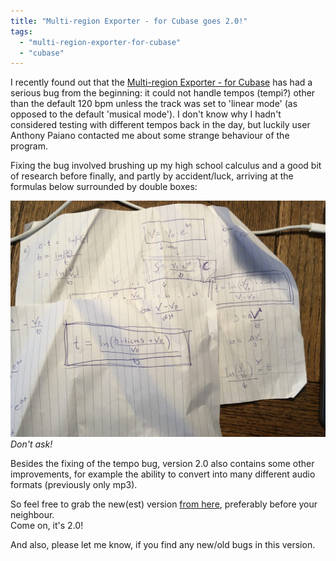```yaml
---
title: "Multi-region Exporter - for Cubase goes 2.0!"
tags: 
  - "multi-region-exporter-for-cubase"
  - "cubase"
---
```


I recently found out that the [Multi-region Exporter - for Cubase](https://github.com/jakobhandersen/multi-region_exporter_for_cubase) has had a serious bug from the beginning: it could not handle tempos (tempi?) other than the default 120 bpm unless the track was set to 'linear mode' (as opposed to the default 'musical mode').<!--more--> I don't know why I hadn't considered testing with different tempos back in the day, but luckily user Anthony Paiano contacted me about some strange behaviour of the program.

Fixing the bug involved brushing up my high school calculus and a good bit of research before finally, and partly by accident/luck, arriving at the formulas below surrounded by double boxes:

![Picture of my scribbles trying to fix the bug](/assets/images/IMG_3479-scaled.jpg)
*Don't ask!*

Besides the fixing of the tempo bug, version 2.0 also contains some other improvements, for example the ability to convert into many different audio formats (previously only mp3).

So feel free to grab the new(est) version [from here](https://github.com/jakobhandersen/multi-region_exporter_for_cubase/releases/latest), preferably before your neighbour.  
Come on, it's 2.0!

And also, please let me know, if you find any new/old bugs in this version.
